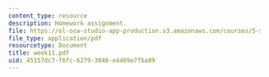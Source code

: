 ```yaml
---
content_type: resource
description: Homework assignment.
file: https://ol-ocw-studio-app-production.s3.amazonaws.com/courses/5-s16-advanced-kitchen-chemistry-spring-2002/45157dc7f6fc62793046e4489e7fba89_week11.pdf
file_type: application/pdf
resourcetype: Document
title: week11.pdf
uid: 45157dc7-f6fc-6279-3046-e4489e7fba89
---
```

